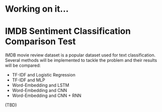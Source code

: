 # Working on it...
# IMDB Sentiment Classification Comparison Test

IMDB movie review dataset is a popular dataset used for text classification. Several methods will be implemented to tackle the problem and their results will be compared:
- TF-IDF and Logistic Regression
- TF-IDF and MLP
- Word-Embedding and LSTM
- Word-Embedding and CNN
- Word-Embedding and CNN + RNN

(TBD)
